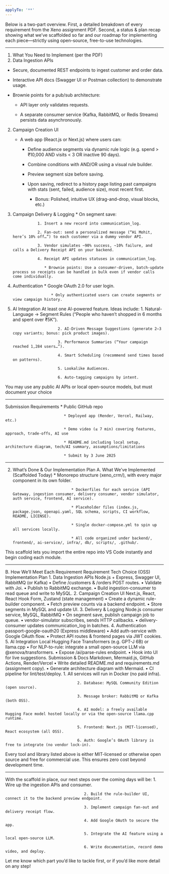 ```yaml
---
applyTo: '**'
---
```

Below is a two-part overview. First, a detailed breakdown of every requirement from the Xeno assignment PDF. Second, a status & plan recap showing what we’ve scaffolded so far and our roadmap for implementing each piece—strictly using open-source, free-to-use technologies.
________________


1. What You Need to Implement (per the PDF)
1. Data Ingestion APIs
* Secure, documented REST endpoints to ingest customer and order data.

* Interactive API docs (Swagger UI or Postman collection) to demonstrate usage.

* Brownie points for a pub/sub architecture:

   * API layer only validates requests.

   * A separate consumer service (Kafka, RabbitMQ, or Redis Streams) persists data asynchronously.

2. Campaign Creation UI
      * A web app (React.js or Next.js) where users can:

         * Define audience segments via dynamic rule logic (e.g. spend > ₹10,000 AND visits < 3 OR inactive 90 days).

         * Combine conditions with AND/OR using a visual rule builder.

         * Preview segment size before saving.

         * Upon saving, redirect to a history page listing past campaigns with stats (sent, failed, audience size), most recent first.

            * Bonus: Polished, intuitive UX (drag-and-drop, visual blocks, etc.)

3. Campaign Delivery & Logging
               * On segment save:

                  1. Insert a new record into communication_log.

                  2. Fan-out: send a personalized message (“Hi Mohit, here’s 10% off…”) to each customer via a dummy vendor API.

                  3. Vendor simulates ~90% success, ~10% failure, and calls a Delivery Receipt API on your backend.

                  4. Receipt API updates statuses in communication_log.

                     * Brownie points: Use a consumer-driven, batch-update process so receipts can be handled in bulk even if vendor calls come individually.

4. Authentication
                        * Google OAuth 2.0 for user login.

                        * Only authenticated users can create segments or view campaign history.

5. AI Integration
At least one AI-powered feature. Ideas include:
                           1. Natural-Language → Segment Rules (“People who haven’t shopped in 6 months and spent over ₹5K”).

                           2. AI-Driven Message Suggestions (generate 2–3 copy variants; bonus: pick product images).

                           3. Performance Summaries (“Your campaign reached 1,284 users…”).

                           4. Smart Scheduling (recommend send times based on patterns).

                           5. Lookalike Audiences.

                           6. Auto-tagging campaigns by intent.

You may use any public AI APIs or local open-source models, but must document your choice
________________


Submission Requirements
                              * Public GitHub repo

                              * Deployed app (Render, Vercel, Railway, etc.)

                              * Demo video (≤ 7 min) covering features, approach, trade-offs, AI use

                              * README.md including local setup, architecture diagram, tech/AI summary, assumptions/limitations

                              * Submit by 3 June 2025

________________


2. What’s Done & Our Implementation Plan
A. What We’ve Implemented (Scaffolded Today)
                                 * Monorepo structure (xeno_crm/), with every major component in its own folder.

                                 * Dockerfiles for each service (API Gateway, ingestion consumer, delivery consumer, vendor simulator, auth service, frontend, AI service).

                                 * Placeholder files (index.js, package.json, openapi.yaml, SQL schema, scripts, CI workflow, README, LICENSE).

                                 * Single docker-compose.yml to spin up all services locally.

                                 * All code organized under backend/, frontend/, ai-service/, infra/, db/, scripts/, .github/.

This scaffold lets you import the entire repo into VS Code instantly and begin coding each module.
________________


B. How We’ll Meet Each Requirement
Requirement
	Tech Choice (OSS)
	Implementation Plan
	1. Data Ingestion APIs
	Node.js + Express, Swagger UI, RabbitMQ (or Kafka)
	• Define /customers & /orders POST routes.
• Validate with Joi.
• Publish to RabbitMQ exchange.
• Build ingestion-consumer to read queue and write to MySQL.
	2. Campaign Creation UI
	Next.js, React, React Hook Form, Zustand (state management)
	• Create a dynamic rule-builder component.
• Fetch preview counts via a backend endpoint.
• Store segments in MySQL and update UI.
	3. Delivery & Logging
	Node.js consumer service, MySQL, RabbitMQ
	• On segment save, publish campaign job to queue.
• vendor-simulator subscribes, sends HTTP callbacks.
• delivery-consumer updates communication_log in batches.
	4. Authentication
	passport-google-oauth20 (Express middleware)
	• Add auth-service with Google OAuth flow.
• Protect API routes & frontend pages via JWT cookies.
	5. AI Integration
	Local Hugging Face Transformers (e.g. GPT-J 6B) or llama.cpp
	• For NLP-to-rule: integrate a small open-source LLM via @xenova/transformers.
• Expose /ai/parse-rules endpoint.
• Hook into UI for live suggestions.
	Submission & Docs
	Markdown, Mermaid.js, GitHub Actions, Render/Vercel
	• Write detailed README.md and requirements.md (assignment copy).
• Generate architecture diagram with Mermaid.
• CI pipeline for lint/test/deploy.
	                                    1. 
All services will run in Docker (no paid infra).

                                    2. Database: MySQL Community Edition (open source).

                                    3. Message broker: RabbitMQ or Kafka (both OSS).

                                    4. AI model: a freely available Hugging Face model hosted locally or via the open-source llama.cpp runtime.

                                    5. Frontend: Next.js (MIT-licensed), React ecosystem (all OSS).

                                    6. Auth: Google’s OAuth library is free to integrate (no vendor lock-in).

Every tool and library listed above is either MIT-licensed or otherwise open source and free for commercial use. This ensures zero cost beyond development time.
________________


With the scaffold in place, our next steps over the coming days will be:
                                       1. Wire up the ingestion APIs and consumer.

                                       2. Build the rule-builder UI, connect it to the backend preview endpoint.

                                       3. Implement campaign fan-out and delivery receipt flow.

                                       4. Add Google OAuth to secure the app.

                                       5. Integrate the AI feature using a local open-source LLM.

                                       6. Write documentation, record demo video, and deploy.

Let me know which part you’d like to tackle first, or if you’d like more detail on any step!